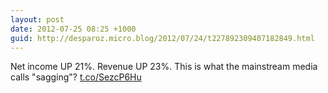 ```yaml
---
layout: post
date: 2012-07-25 08:25 +1000
guid: http://desparoz.micro.blog/2012/07/24/t227892309407182849.html
---
```

Net income UP 21%. Revenue UP 23%. This is what the mainstream media calls "sagging"? [t.co/SezcP6Hu](http://t.co/SezcP6Hu)
